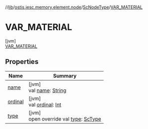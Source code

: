 //[lib](../../../../index.md)/[ostis.jesc.memory.element.node](../../index.md)/[ScNodeType](../index.md)/[VAR_MATERIAL](index.md)

# VAR_MATERIAL

[jvm]\
[VAR_MATERIAL](index.md)

## Properties

| Name | Summary |
|---|---|
| [name](index.md#-372974862%2FProperties%2F1299105613) | [jvm]<br>val [name](index.md#-372974862%2FProperties%2F1299105613): [String](https://kotlinlang.org/api/latest/jvm/stdlib/kotlin/-string/index.html) |
| [ordinal](index.md#-739389684%2FProperties%2F1299105613) | [jvm]<br>val [ordinal](index.md#-739389684%2FProperties%2F1299105613): [Int](https://kotlinlang.org/api/latest/jvm/stdlib/kotlin/-int/index.html) |
| [type](../type.md) | [jvm]<br>open override val [type](../type.md): [ScType](../../../ostis.jesc.client.model.type/-sc-type/index.md) |
